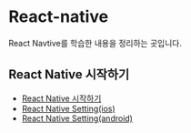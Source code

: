 # React-native

React Navtive를 학습한 내용을 정리하는 곳입니다.


## React Native 시작하기
- [React Native 시작하기](https://github.com/homile/React-native-study/blob/main/docs/react%20native%20%EC%8B%9C%EC%9E%91%ED%95%98%EA%B8%B0.md)
- [React Native Setting(ios)]()
- [React Native Setting(android)]()
